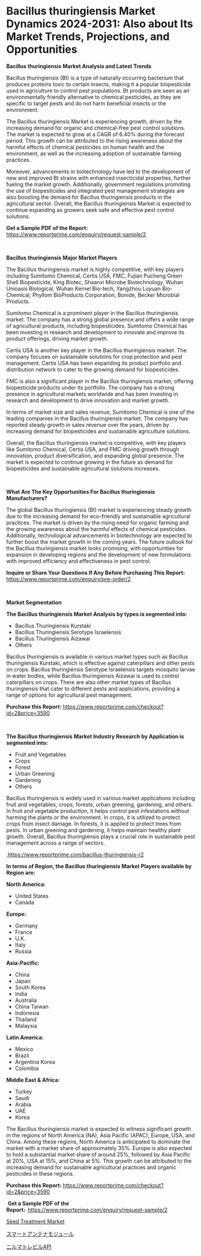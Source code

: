 <p><h1>Bacillus thuringiensis Market Dynamics 2024-2031: Also about Its Market Trends, Projections, and Opportunities</h1></p><p><strong>Bacillus thuringiensis Market Analysis and Latest Trends</strong></p>
<p><p>Bacillus thuringiensis (Bt) is a type of naturally occurring bacterium that produces proteins toxic to certain insects, making it a popular biopesticide used in agriculture to control pest populations. Bt products are seen as an environmentally friendly alternative to chemical pesticides, as they are specific to target pests and do not harm beneficial insects or the environment.</p><p>The Bacillus thuringiensis Market is experiencing growth, driven by the increasing demand for organic and chemical-free pest control solutions. The market is expected to grow at a CAGR of 6.40% during the forecast period. This growth can be attributed to the rising awareness about the harmful effects of chemical pesticides on human health and the environment, as well as the increasing adoption of sustainable farming practices.</p><p>Moreover, advancements in biotechnology have led to the development of new and improved Bt strains with enhanced insecticidal properties, further fueling the market growth. Additionally, government regulations promoting the use of biopesticides and integrated pest management strategies are also boosting the demand for Bacillus thuringiensis products in the agricultural sector. Overall, the Bacillus thuringiensis Market is expected to continue expanding as growers seek safe and effective pest control solutions.</p></p>
<p><strong>Get a Sample PDF of the Report:&nbsp;</strong> <a href="https://www.reportprime.com/enquiry/request-sample/2">https://www.reportprime.com/enquiry/request-sample/2</a></p>
<p>&nbsp;</p>
<p><strong>Bacillus thuringiensis Major Market Players</strong></p>
<p><p>The Bacillus thuringiensis market is highly competitive, with key players including Sumitomo Chemical, Certis USA, FMC, Fujian Pucheng Green Shell Biopesticide, King Biotec, Shaanxi Microbe Biotechnology, Wuhan Unioasis Biological, Wuhan Kernel Bio-tech, Yangzhou Luyuan Bio-Chemical, Phyllom BioProducts Corporation, Bonide, Becker Microbial Products.</p><p>Sumitomo Chemical is a prominent player in the Bacillus thuringiensis market. The company has a strong global presence and offers a wide range of agricultural products, including biopesticides. Sumitomo Chemical has been investing in research and development to innovate and improve its product offerings, driving market growth.</p><p>Certis USA is another key player in the Bacillus thuringiensis market. The company focuses on sustainable solutions for crop protection and pest management. Certis USA has been expanding its product portfolio and distribution network to cater to the growing demand for biopesticides.</p><p>FMC is also a significant player in the Bacillus thuringiensis market, offering biopesticide products under its portfolio. The company has a strong presence in agricultural markets worldwide and has been investing in research and development to drive innovation and market growth.</p><p>In terms of market size and sales revenue, Sumitomo Chemical is one of the leading companies in the Bacillus thuringiensis market. The company has reported steady growth in sales revenue over the years, driven by increasing demand for biopesticides and sustainable agriculture solutions.</p><p>Overall, the Bacillus thuringiensis market is competitive, with key players like Sumitomo Chemical, Certis USA, and FMC driving growth through innovation, product diversification, and expanding global presence. The market is expected to continue growing in the future as demand for biopesticides and sustainable agricultural solutions increases.</p></p>
<p>&nbsp;</p>
<p><strong>What Are The Key Opportunities For Bacillus thuringiensis Manufacturers?</strong></p>
<p><p>The global Bacillus thuringiensis (Bt) market is experiencing steady growth due to the increasing demand for eco-friendly and sustainable agricultural practices. The market is driven by the rising need for organic farming and the growing awareness about the harmful effects of chemical pesticides. Additionally, technological advancements in biotechnology are expected to further boost the market growth in the coming years. The future outlook for the Bacillus thuringiensis market looks promising, with opportunities for expansion in developing regions and the development of new formulations with improved efficiency and effectiveness in pest control.</p></p>
<p><strong>Inquire or Share Your Questions If Any Before Purchasing This Report:</strong> <a href="https://www.reportprime.com/enquiry/pre-order/2">https://www.reportprime.com/enquiry/pre-order/2</a></p>
<p>&nbsp;</p>
<p><strong>Market Segmentation</strong></p>
<p><strong>The Bacillus thuringiensis Market Analysis by types is segmented into:</strong></p>
<p><ul><li>Bacillus Thuringiensis Kurstaki</li><li>Bacillus Thuringiensis Serotype Israelensis</li><li>Bacillus Thuringiensis Aizawai</li><li>Others</li></ul></p>
<p><p>Bacillus thuringiensis is available in various market types such as Bacillus thuringiensis Kurstaki, which is effective against caterpillars and other pests on crops. Bacillus thuringiensis Serotype Israelensis targets mosquito larvae in water bodies, while Bacillus thuringiensis Aizawai is used to control caterpillars on crops. There are also other market types of Bacillus thuringiensis that cater to different pests and applications, providing a range of options for agricultural pest management.</p></p>
<p><strong>Purchase this Report:&nbsp;</strong><a href="https://www.reportprime.com/checkout?id=2&price=3590">https://www.reportprime.com/checkout?id=2&price=3590</a></p>
<p>&nbsp;</p>
<p><strong>The Bacillus thuringiensis Market Industry Research by Application is segmented into:</strong></p>
<p><ul><li>Fruit and Vegetables</li><li>Crops</li><li>Forest</li><li>Urban Greening</li><li>Gardening</li><li>Others</li></ul></p>
<p><p>Bacillus thuringiensis is widely used in various market applications including fruit and vegetables, crops, forests, urban greening, gardening, and others. In fruit and vegetable production, it helps control pest infestations without harming the plants or the environment. In crops, it is utilized to protect crops from insect damage. In forests, it is applied to protect trees from pests. In urban greening and gardening, it helps maintain healthy plant growth. Overall, Bacillus thuringiensis plays a crucial role in sustainable pest management across a range of sectors.</p></p>
<p><a href="https://www.reportprime.com/bacillus-thuringiensis-r2">&nbsp;https://www.reportprime.com/bacillus-thuringiensis-r2</a></p>
<p><strong>In terms of Region, the Bacillus thuringiensis Market Players available by Region are:</strong></p>
<p>
    <p> <strong> North America: </strong>
        <ul>
            <li>United States</li>
            <li>Canada</li>
        </ul>
        </p> 
    <p> <strong> Europe: </strong>
        <ul>
            <li>Germany</li>
            <li>France</li>
            <li>U.K.</li>
            <li>Italy</li>
            <li>Russia</li>
        </ul>
        </p> 
    <p> <strong> Asia-Pacific: </strong>
        <ul>
            <li>China</li>
            <li>Japan</li>
            <li>South Korea</li>
            <li>India</li>
            <li>Australia</li>
            <li>China Taiwan</li>
            <li>Indonesia</li>
            <li>Thailand</li>
            <li>Malaysia</li>
        </ul>
        </p> 
    <p> <strong> Latin America: </strong>
        <ul>
            <li>Mexico</li>
            <li>Brazil</li>
            <li>Argentina Korea</li>
            <li>Colombia</li>
        </ul>
        </p> 
    <p> <strong> Middle East & Africa: </strong>
        <ul>
            <li>Turkey</li>
            <li>Saudi</li>
            <li>Arabia</li>
            <li>UAE</li>
            <li>Korea</li>
        </ul>
    </p>
    </p>
<p><p>The Bacillus thuringiensis market is expected to witness significant growth in the regions of North America (NA), Asia Pacific (APAC), Europe, USA, and China. Among these regions, North America is anticipated to dominate the market with a market share of approximately 35%. Europe is also expected to hold a substantial market share of around 25%, followed by Asia Pacific at 20%, USA at 15%, and China at 5%. This growth can be attributed to the increasing demand for sustainable agricultural practices and organic pesticides in these regions.</p></p>
<p><strong>Purchase this Report: </strong><a href="https://www.reportprime.com/checkout?id=2&price=3590">https://www.reportprime.com/checkout?id=2&price=3590</a></p>
<p>&nbsp;<strong>Get a Sample PDF of the Report:&nbsp;&nbsp;</strong><a href="https://www.reportprime.com/enquiry/request-sample/2">https://www.reportprime.com/enquiry/request-sample/2</a></p>
<p><strong></strong></p>
<p><p><a href="https://github.com/LibbySpencer2018/Market-Research-Report-List-1/blob/main/seed-treatment-market.md">Seed Treatment Market</a></p><p><a href="https://github.com/KaliMetz2023/Market-Research-Report-List-1/blob/main/146320269385.md">スマートアンテナモジュール</a></p><p><a href="https://github.com/JoanaNitzsche/Market-Research-Report-List-1/blob/main/515697069384.md">ニルマトレビルAPI</a></p></p>